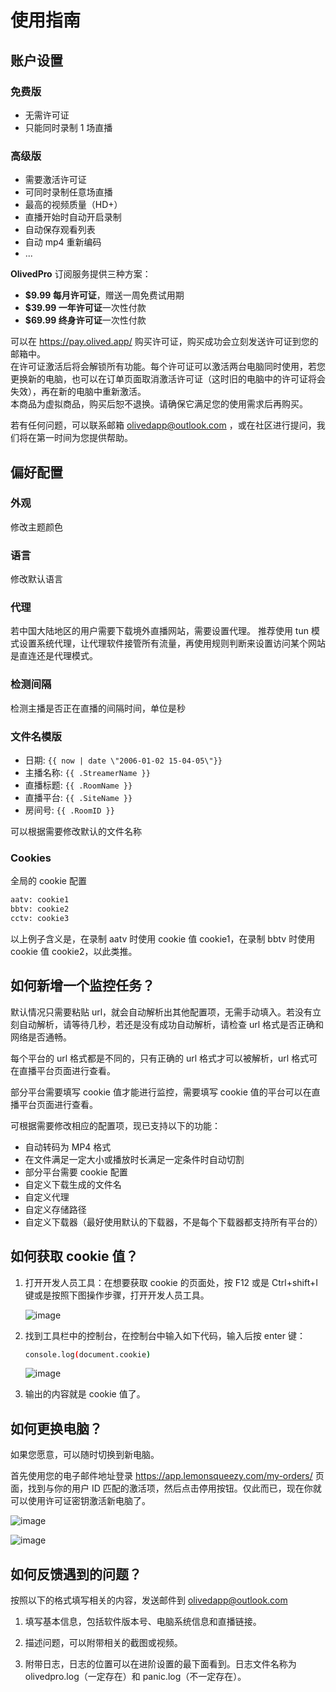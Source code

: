 # 使用指南

## 账户设置

### 免费版

- 无需许可证
- 只能同时录制 1 场直播

### 高级版

- 需要激活许可证
- 可同时录制任意场直播
- 最高的视频质量（HD+）
- 直播开始时自动开启录制
- 自动保存观看列表
- 自动 mp4 重新编码
- ...

**OlivedPro** 订阅服务提供三种方案：

- **$9.99 每月许可证**，赠送一周免费试用期
- **$39.99 一年许可证**一次性付款
- **$69.99 终身许可证**一次性付款

可以在 https://pay.olived.app/ 购买许可证，购买成功会立刻发送许可证到您的邮箱中。  
在许可证激活后将会解锁所有功能。每个许可证可以激活两台电脑同时使用，若您更换新的电脑，也可以在订单页面取消激活许可证（这时旧的电脑中的许可证将会失效），再在新的电脑中重新激活。  
本商品为虚拟商品，购买后恕不退换。请确保它满足您的使用需求后再购买。

若有任何问题，可以联系邮箱 olivedapp@outlook.com ，或在社区进行提问，我们将在第一时间为您提供帮助。

## 偏好配置

### 外观

修改主题颜色

### 语言

修改默认语言

### 代理

若中国大陆地区的用户需要下载境外直播网站，需要设置代理。
推荐使用 tun 模式设置系统代理，让代理软件接管所有流量，再使用规则判断来设置访问某个网站是直连还是代理模式。

### 检测间隔

检测主播是否正在直播的间隔时间，单位是秒

### 文件名模版

- 日期: `{{ now | date \"2006-01-02 15-04-05\"}}`
- 主播名称: `{{ .StreamerName }}`
- 直播标题: `{{ .RoomName }}`
- 直播平台: `{{ .SiteName }}`
- 房间号: `{{ .RoomID }}`

可以根据需要修改默认的文件名称

### Cookies

全局的 cookie 配置

```sh
aatv: cookie1
bbtv: cookie2
cctv: cookie3
```

以上例子含义是，在录制 aatv 时使用 cookie 值 cookie1，在录制 bbtv 时使用 cookie 值 cookie2，以此类推。

## 如何新增一个监控任务？

默认情况只需要粘贴 url，就会自动解析出其他配置项，无需手动填入。若没有立刻自动解析，请等待几秒，若还是没有成功自动解析，请检查 url 格式是否正确和网络是否通畅。

每个平台的 url 格式都是不同的，只有正确的 url 格式才可以被解析，url 格式可在直播平台页面进行查看。

部分平台需要填写 cookie 值才能进行监控，需要填写 cookie 值的平台可以在直播平台页面进行查看。

可根据需要修改相应的配置项，现已支持以下的功能：

- 自动转码为 MP4 格式
- 在文件满足一定大小或播放时长满足一定条件时自动切割
- 部分平台需要 cookie 配置
- 自定义下载生成的文件名
- 自定义代理
- 自定义存储路径
- 自定义下载器（最好使用默认的下载器，不是每个下载器都支持所有平台的）

## 如何获取 cookie 值？

1. 打开开发人员工具：在想要获取 cookie 的页面处，按 F12 或是 Ctrl+shift+I 键或是按照下图操作步骤，打开开发人员工具。

   ![image](/img/guide/zh-Hans/1.png)

2. 找到工具栏中的控制台，在控制台中输入如下代码，输入后按 enter 键：

   ```sh
   console.log(document.cookie)
   ```

   ![image](/img/guide/zh-Hans/2.png)

3. 输出的内容就是 cookie 值了。

## 如何更换电脑？

如果您愿意，可以随时切换到新电脑。

首先使用您的电子邮件地址登录 https://app.lemonsqueezy.com/my-orders/ 页面，找到与你的用户 ID 匹配的激活项，然后点击停用按钮。仅此而已，现在你就可以使用许可证密钥激活新电脑了。

![image](/img/guide/zh-Hans/3.png)

![image](/img/guide/zh-Hans/4.png)

## 如何反馈遇到的问题？

按照以下的格式填写相关的内容，发送邮件到 olivedapp@outlook.com

1. 填写基本信息，包括软件版本号、电脑系统信息和直播链接。

2. 描述问题，可以附带相关的截图或视频。

3. 附带日志，日志的位置可以在进阶设置的最下面看到。日志文件名称为 olivedpro.log（一定存在）和 panic.log（不一定存在）。
